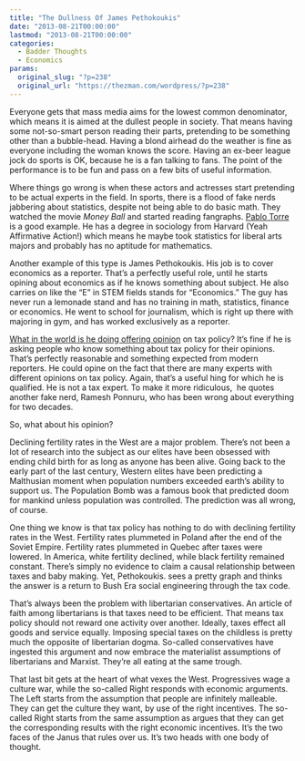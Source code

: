 ```yaml
---
title: "The Dullness Of James Pethokoukis"
date: "2013-08-21T00:00:00"
lastmod: "2013-08-21T00:00:00"
categories:
  - Badder Thoughts
  - Economics
params:
  original_slug: "?p=238"
  original_url: "https://thezman.com/wordpress/?p=238"
---
```


Everyone gets that mass media aims for the lowest common denominator,
which means it is aimed at the dullest people in society. That means
having some not-so-smart person reading their parts, pretending to be
something other than a bubble-head. Having a blond airhead do the
weather is fine as everyone including the woman knows the score. Having
an ex-beer league jock do sports is OK, because he is a fan talking to
fans. The point of the performance is to be fun and pass on a few bits
of useful information.

Where things go wrong is when these actors and actresses start
pretending to be actual experts in the field. In sports, there is a
flood of fake nerds jabbering about statistics, despite not being able
to do basic math. They watched the movie *Money Ball* and started
reading fangraphs.
<a href="http://en.wikipedia.org/wiki/Pablo_S._Torre" rel="noopener"
target="_blank">Pablo Torre</a> is a good example. He has a degree in
sociology from Harvard (Yeah Affirmative Action!) which means he maybe
took statistics for liberal arts majors and probably has no aptitude for
mathematics.

Another example of this type is James Pethokoukis. His job is to cover
economics as a reporter. That’s a perfectly useful role, until he starts
opining about economics as if he knows something about subject. He also
carries on like the “E” in STEM fields stands for “Economics.” The guy
has never run a lemonade stand and has no training in math, statistics,
finance or economics. He went to school for journalism, which is right
up there with majoring in gym, and has worked exclusively as a reporter.

<a
href="https://www.aei.org/publication/if-the-gop-wants-to-cut-taxes-for-corporations-first-cut-them-for-families/"
rel="noopener" target="_blank">What in the world is he doing offering
opinion</a> on tax policy? It’s fine if he is asking people who know
something about tax policy for their opinions. That’s perfectly
reasonable and something expected from modern reporters. He could opine
on the fact that there are many experts with different opinions on tax
policy. Again, that’s a useful hing for which he is qualified. He is not
a tax expert. To make it more ridiculous,  he quotes another fake nerd,
Ramesh Ponnuru, who has been wrong about everything for two decades.

So, what about his opinion?

Declining fertility rates in the West are a major problem. There’s not
been a lot of research into the subject as our elites have been obsessed
with ending child birth for as long as anyone has been alive. Going back
to the early part of the last century, Western elites have been
predicting a Malthusian moment when population numbers exceeded earth’s
ability to support us. The Population Bomb was a famous book that
predicted doom for mankind unless population was controlled. The
prediction was all wrong, of course.

One thing we know is that tax policy has nothing to do with declining
fertility rates in the West. Fertility rates plummeted in Poland after
the end of the Soviet Empire. Fertility rates plummeted in Quebec after
taxes were lowered. In America, white fertility declined, while black
fertility remained constant. There’s simply no evidence to claim a
causal relationship between taxes and baby making. Yet, Pethokoukis.
sees a pretty graph and thinks the answer is a return to Bush Era social
engineering through the tax code.

That’s always been the problem with libertarian conservatives. An
article of faith among libertarians is that taxes need to be efficient.
That means tax policy should not reward one activity over another.
Ideally, taxes effect all goods and service equally. Imposing special
taxes on the childless is pretty much the opposite of libertarian dogma.
So-called conservatives have ingested this argument and now embrace the
materialist assumptions of libertarians and Marxist. They’re all eating
at the same trough.

That last bit gets at the heart of what vexes the West. Progressives
wage a culture war, while the so-called Right responds with economic
arguments. The Left starts from the assumption that people are
infinitely malleable. They can get the culture they want, by use of the
right incentives. The so-called Right starts from the same assumption as
argues that they can get the corresponding results with the right
economic incentives. It’s the two faces of the Janus that rules over us.
It’s two heads with one body of thought.
